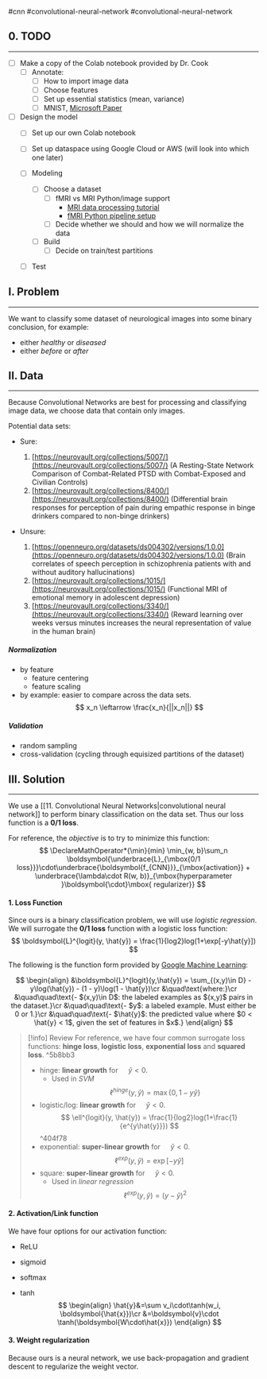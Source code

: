 #cnn #convolutional-neural-network #convolutional-neural-network 

## 0. TODO
---
- [ ] Make a copy of the Colab notebook provided by Dr. Cook
	- [ ] Annotate:
		- [ ] How to import image data
		- [ ] Choose features
		- [ ] Set up essential statistics (mean, variance)
		- [ ] MNIST, [Microsoft Paper](https://www.microsoft.com/en-us/research/wp-content/uploads/2003/08/icdar03.pdf)
- [ ] Design the model
	- [ ] Set up our own Colab notebook
	- [ ] Set up dataspace using Google Cloud or AWS (will look into which one later)
	- [ ] Modeling
		- [ ] Choose a dataset
			- [ ] fMRI vs MRI Python/image support
				- [MRI data processing tutorial](https://www.datacamp.com/tutorial/reconstructing-brain-images-deep-learning)
				- [fMRI Python pipeline setup](https://www.preprints.org/manuscript/201904.0027/v2/download)
			- [ ] Decide whether we should and how we will normalize the data
		- [ ] Build
			- [ ] Decide on train/test partitions
	- [ ] Test


## I. Problem
---
We want to classify some dataset of neurological images into some binary conclusion, for example:
- either *healthy* or *diseased*
- either *before* or *after*


## II. Data
---
Because Convolutional Networks are best for processing and classifying image data, we choose data that contain only images.

Potential data sets:
- Sure:
	1.  [https://neurovault.org/collections/5007/](https://neurovault.org/collections/5007/) (A Resting-State Network Comparison of Combat-Related PTSD with Combat-Exposed and Civilian Controls)
	2.  [https://neurovault.org/collections/8400/](https://neurovault.org/collections/8400/) (Differential brain responses for perception of pain during empathic response in binge drinkers compared to non-binge drinkers)

- Unsure:
	1.  [https://openneuro.org/datasets/ds004302/versions/1.0.0](https://openneuro.org/datasets/ds004302/versions/1.0.0) (Brain correlates of speech perception in schizophrenia patients with and without auditory hallucinations)
	2.  [https://neurovault.org/collections/1015/](https://neurovault.org/collections/1015/) (Functional MRI of emotional memory in adolescent depression)
	3.  [https://neurovault.org/collections/3340/](https://neurovault.org/collections/3340/) (Reward learning over weeks versus minutes increases the neural representation of value in the human brain)

##### Normalization
- by feature
	- feature centering
	- feature scaling
- by example: easier to compare across the data sets.
$$
	x_n \leftarrow \frac{x_n}{||x_n||}
$$

##### Validation
- random sampling
- cross-validation (cycling through equisized partitions of the dataset)


## III. Solution
---
We use a [[11. Convolutional Neural Networks|convolutional neural network]] to perform binary classification on the data set. Thus our loss function is a **0/1 loss**.

For reference, the *objective* is to try to minimize this function:
$$
\DeclareMathOperator*{\min}{min}
\min_{w, b}\sum_n \boldsymbol{\underbrace{L}_{\mbox{0/1 loss}}}\cdot\underbrace{\boldsymbol{f_{CNN}}}_{\mbox{activation}} + \underbrace{\lambda\cdot R(w, b)}_{\mbox{hyperparameter }\boldsymbol{\cdot}\mbox{ regularizer}}
$$


#### 1. Loss Function
Since ours is a binary classification problem, we will use *logistic regression*. We will surrogate the **0/1 loss** function with a logistic loss function:
$$
\boldsymbol{L}^{logit}(y, \hat{y}) = \frac{1}{log2}log(1+\exp[-y\hat{y}])
$$

The following is the function form provided by [Google Machine Learning](https://developers.google.com/machine-learning/crash-course/logistic-regression/model-training):

$$
\begin{align}
&\boldsymbol{L}^{logit}(y,\hat{y}) = \sum_{(x,y)\in D} -y\log(\hat{y}) - (1 - y)\log(1 - \hat{y})\cr
&\quad\text{where:}\cr
&\quad\quad\text{- $(x,y)\in D$: the labeled examples as $(x,y)$ pairs in the dataset.}\cr
&\quad\quad\text{- $y$: a labeled example. Must either be 0 or 1.}\cr
&\quad\quad\text{- $\hat{y}$: the predicted value where $0 < \hat{y} < 1$, given the set of features in $x$.}
\end{align}
$$

> [!info] Review
> For reference, we have four common surrogate loss functions: **hinge loss**, **logistic loss**, **exponential loss** and **squared loss**. ^5b8bb3
> 
> - hinge: **linear growth** for $\quad\hat{y} < 0$.
> 	- Used in *SVM*
> $$
> \DeclareMathOperator*{\max}{max}
> \ell^{hinge}(y, \hat{y}) = \max\{0, 1-y\hat{y}\}
> $$
> - logistic/log: **linear growth** for $\quad\hat{y} < 0$. 
> $$
> \ell^{logit}(y, \hat{y}) = \frac{1}{log2}log(1+\frac{1}{e^{y\hat{y}}})
> $$
> ^404f78
> - exponential: **super-linear growth** for $\quad\hat{y}<0$.
> $$
> \ell^{exp}(y, \hat{y}) = \exp[-y\hat{y}]
> $$
> - square: **super-linear growth** for $\quad\hat{y}<0$.
> 	- Used in *linear regression*
> $$
> \ell^{exp}(y, \hat{y}) = (y-\hat{y})^2
> $$
> 


#### 2. Activation/Link function
We have four options for our activation function:

- ReLU

- sigmoid

- softmax

- tanh
$$
\begin{align}
\hat{y}&=\sum v_i\cdot\tanh(w_i, \boldsymbol{\hat{x}})\cr
&=\boldsymbol{v}\cdot \tanh(\boldsymbol{W\cdot\hat{x}})
\end{align}
$$

#### 3. Weight regularization
Because ours is a neural network, we use back-propagation and gradient descent to regularize the weight vector.
